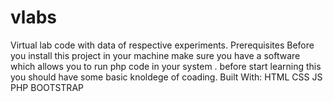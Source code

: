 # vlabs
Virtual lab code with data of respective experiments.
Prerequisites
Before you install this project in your machine make sure you have a software which allows you to run php code in your system .
before start learning this you should have some basic knoldege of coading.
Built With:
HTML
CSS
JS
PHP
BOOTSTRAP
